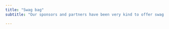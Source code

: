 ```yaml
---
title: "Swag bag"
subtitle: "Our sponsors and partners have been very kind to offer swag and giveaways for participants. Check the details and see how to get each one."

---
```



